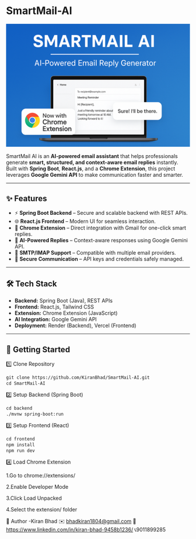 # SmartMail-AI


![SmartMail AI Thumbnail](./docs/Thumbnail.png)

SmartMail AI is an **AI-powered email assistant** that helps professionals generate **smart, structured, and context-aware email replies** instantly.  
Built with **Spring Boot**, **React.js**, and a **Chrome Extension**, this project leverages **Google Gemini API** to make communication faster and smarter.


---

## ✨ Features
- ⚡ **Spring Boot Backend** – Secure and scalable backend with REST APIs.
- 🌐 **React.js Frontend** – Modern UI for seamless interaction.
- 🧩 **Chrome Extension** – Direct integration with Gmail for one-click smart replies.
- 🤖 **AI-Powered Replies** – Context-aware responses using Google Gemini API.
- 📩 **SMTP/IMAP Support** – Compatible with multiple email providers.
- 🔐 **Secure Communication** – API keys and credentials safely managed.

---


## 🛠️ Tech Stack
- **Backend:** Spring Boot (Java), REST APIs
- **Frontend:** React.js, Tailwind CSS
- **Extension:** Chrome Extension (JavaScript)
- **AI Integration:** Google Gemini API
- **Deployment:** Render (Backend), Vercel (Frontend)

---

## 🚀 Getting Started

1️⃣ Clone Repository
```
git clone https://github.com/KiranBhad/SmartMail-AI.git
cd SmartMail-AI
```
2️⃣ Setup Backend (Spring Boot)
```
cd backend
./mvnw spring-boot:run
```
3️⃣ Setup Frontend (React)
```
cd frontend
npm install
npm run dev
```
4️⃣ Load Chrome Extension

  1.Go to chrome://extensions/

  2.Enable Developer Mode

  3.Click Load Unpacked

  4.Select the extension/ folder


  👤 Author
   -Kiran Bhad
  ✉️ bhadkiran1804@gmail.com
  🔗 https://www.linkedin.com/in/kiran-bhad-9458b1236/
  📞9011899285
    

